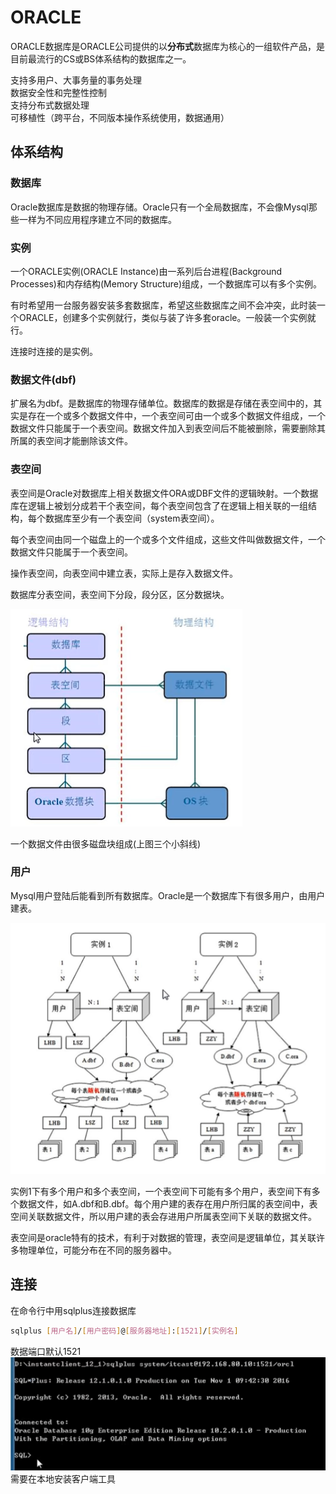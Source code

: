 # ORACLE

ORACLE数据库是ORACLE公司提供的以**分布式**数据库为核心的一组软件产品，是目前最流行的CS或BS体系结构的数据库之一。

支持多用户、大事务量的事务处理<br />
数据安全性和完整性控制<br />
支持分布式数据处理<br />
可移植性（跨平台，不同版本操作系统使用，数据通用）<br />

## 体系结构

### 数据库

Oracle数据库是数据的物理存储。Oracle只有一个全局数据库，不会像Mysql那些一样为不同应用程序建立不同的数据库。

### 实例

一个ORACLE实例(ORACLE Instance)由一系列后台进程(Background Processes)和内存结构(Memory Structure)组成，一个数据库可以有多个实例。

有时希望用一台服务器安装多套数据库，希望这些数据库之间不会冲突，此时装一个ORACLE，创建多个实例就行，类似与装了许多套oracle。一般装一个实例就行。

连接时连接的是实例。

### 数据文件(dbf)

扩展名为dbf。是数据库的物理存储单位。数据库的数据是存储在表空间中的，其实是存在一个或多个数据文件中，一个表空间可由一个或多个数据文件组成，一个数据文件只能属于一个表空间。数据文件加入到表空间后不能被删除，需要删除其所属的表空间才能删除该文件。

### 表空间

表空间是Oracle对数据库上相关数据文件ORA或DBF文件的逻辑映射。一个数据库在逻辑上被划分成若干个表空间，每个表空间包含了在逻辑上相关联的一组结构，每个数据库至少有一个表空间（system表空间）。

每个表空间由同一个磁盘上的一个或多个文件组成，这些文件叫做数据文件，一个数据文件只能属于一个表空间。

操作表空间，向表空间中建立表，实际上是存入数据文件。

数据库分表空间，表空间下分段，段分区，区分数据块。

![](./assets/2022-06-24-10-50-19.png)

一个数据文件由很多磁盘块组成(上图三个小斜线)

### 用户

Mysql用户登陆后能看到所有数据库。Oracle是一个数据库下有很多用户，由用户建表。

![](./assets/2022-06-24-10-54-38.png)

实例1下有多个用户和多个表空间，一个表空间下可能有多个用户，表空间下有多个数据文件，如A.dbf和B.dbf。每个用户建的表存在用户所归属的表空间中，表空间关联数据文件，所以用户建的表会存进用户所属表空间下关联的数据文件。

表空间是oracle特有的技术，有利于对数据的管理，表空间是逻辑单位，其关联许多物理单位，可能分布在不同的服务器中。


## 连接

在命令行中用sqlplus连接数据库

```sh
sqlplus [用户名]/[用户密码]@[服务器地址]:[1521]/[实例名]
```
数据端口默认1521
![](./assets/2022-06-24-11-10-15.png)
需要在本地安装客户端工具



